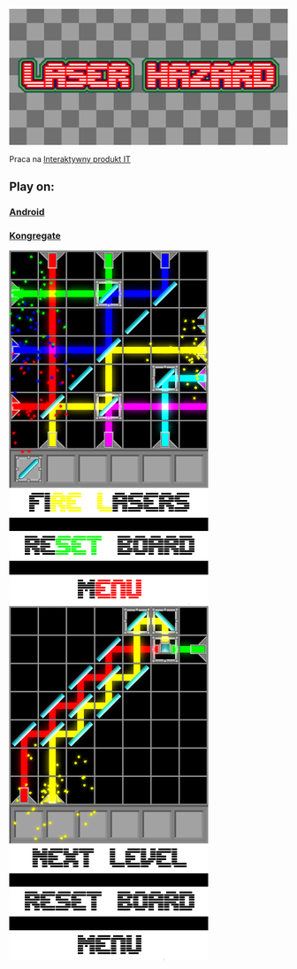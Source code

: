 ![alt](img/feature.png)

Praca na [Interaktywny produkt IT](http://informatyka.am.szczecin.pl/ipit/o-konkursie)

## Play on:

### [Android](https://play.google.com/store/apps/details?id=com.nazywam.Lazer.Hazard)

### [Kongregate](http://www.kongregate.com/games/nazywam/laser-hazard)


![scr2](img/2.png)
![scr3](img/3.png)


